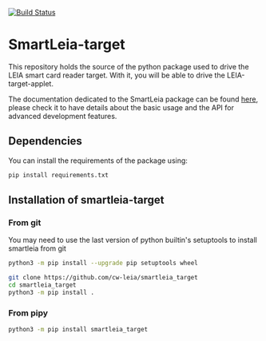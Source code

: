 [![Build Status](https://travis-ci.com/cw-leia/smartleia_target.svg?branch=master)](https://travis-ci.com/cw-leia/smartleia_target)

# SmartLeia-target

This repository holds the source of the python package used to drive the LEIA
smart card reader target. With it, you will be able to drive the LEIA-target-applet.

The documentation dedicated to the SmartLeia package can be found [here](https://github.com/cw-leia/smartleia-doc),
please check it to have details about the basic usage and the API for advanced
development features.

## Dependencies

You can install the requirements of the package using:

```sh
pip install requirements.txt
```

## Installation of smartleia-target

### From git

You may need to use the last version of python builtin's setuptools to install
smartleia from git

```sh
python3 -m pip install --upgrade pip setuptools wheel
```

```sh
git clone https://github.com/cw-leia/smartleia_target
cd smartleia_target
python3 -m pip install .
`````

### From pipy

```sh
python3 -m pip install smartleia_target
```

